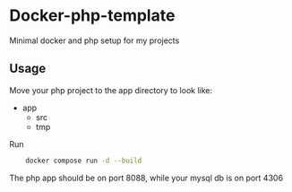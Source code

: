 # Docker-php-template
Minimal docker and php setup for my projects

## Usage
Move your php project to the app directory to look like:
- app
    - src
    - tmp

Run
```bash
    docker compose run -d --build
```

The php app should be on port 8088, while your mysql db is on port 4306
